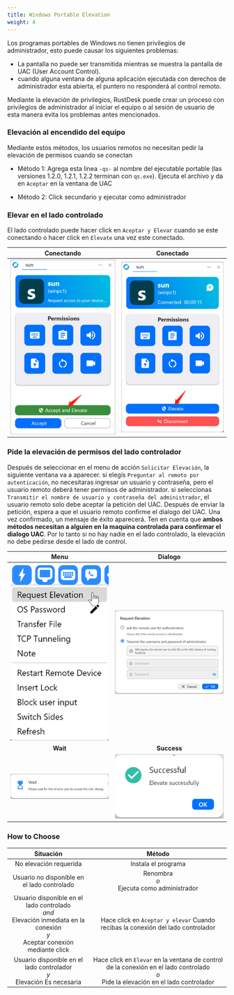 ```yaml
---
title: Windows Portable Elevation
weight: 4
---
```


Los programas portables de Windows no tienen privilegios de administrador, esto puede causar los siguientes problemas:

- La pantalla no puede ser transmitida mientras se muestra la pantalla de UAC (User Account Control).
- cuando alguna ventana de alguna aplicación ejecutada con derechos de administrador esta abierta, el puntero no responderá al control remoto.

Mediante la elevación de privilegios, RustDesk puede crear un proceso con privilegios de administrador al iniciar el equipo o al sesión de usuario de esta manera evita los problemas antes mencionados.

### Elevación al encendido del equipo

Mediante estos métodos, los usuarios remotos no necesitan pedir la elevación de permisos cuando se conectan

* Método 1: Agrega esta linea `-qs-` al nombre del ejecutable portable (las versiones 1.2.0, 1.2.1, 1.2.2 terminan con `qs.exe`). Ejecuta el archivo y da en `Aceptar` en la ventana de UAC

* Método 2: Click secundario y ejecutar como administrador


### Elevar en el lado controlado

El lado controlado puede hacer click en `Aceptar y Elevar` cuando se este conectando o hacer click en `Elevate` una vez este conectado.

| Conectando | Conectado |
| :---: | :---: |
| ![](images/cm_unauth.jpg) | ![](images/cm_auth.jpg) |

### Pide la elevación de permisos del lado controlador

Después de seleccionar en el menu de acción `Solicitar Elevación`, la siguiente ventana va a aparecer. si elegís `Preguntar al remoto por autenticación`, no necesitaras ingresar un usuario y contraseña, pero el usuario remoto deberá tener permisos de administrador. si seleccionas `Transmitir el nombre de usuario y contraseña del administrador`, el usuario remoto solo debe aceptar la petición del UAC. Después de enviar la petición, espera a que el usuario remoto confirme el dialogo del UAC. Una vez confirmado, un mensaje de éxito aparecerá. Ten en cuenta que **ambos métodos necesitan a alguien en la maquina controlada para confirmar el dialogo UAC**. Por lo tanto si no hay nadie en el lado controlado, la elevación no debe pedirse desde el lado de control.   

| Menu | Dialogo |
| :---: | :---: |
| ![](images/menu.png) | ![](images/dialog.png) |
| **Wait** | **Success** |
| ![](images/wait.png) | ![](images/success.png) |

### How to Choose

| Situación | Método |
| :---: | :---: |
| No elevación requerida | Instala el programa |
| Usuario no disponible en el lado controlado | Renombra<br/>*o*<br/> Ejecuta como administrador |
| Usuario disponible en el lado controlado<br/>*and*<br/> Elevación inmediata en la conexión<br/>*y*<br/> Aceptar conexión mediante click | Hace click en `Aceptar y elevar` Cuando recibas la conexión del lado controlador |
| Usuario disponible en el lado controlador<br/>*y*<br/> Elevación Es necesaria | Hace click en `Elevar` en la ventana de control de la conexión en el lado controlado<br/>*o*<br/> Pide la elevación en el lado controlador |
